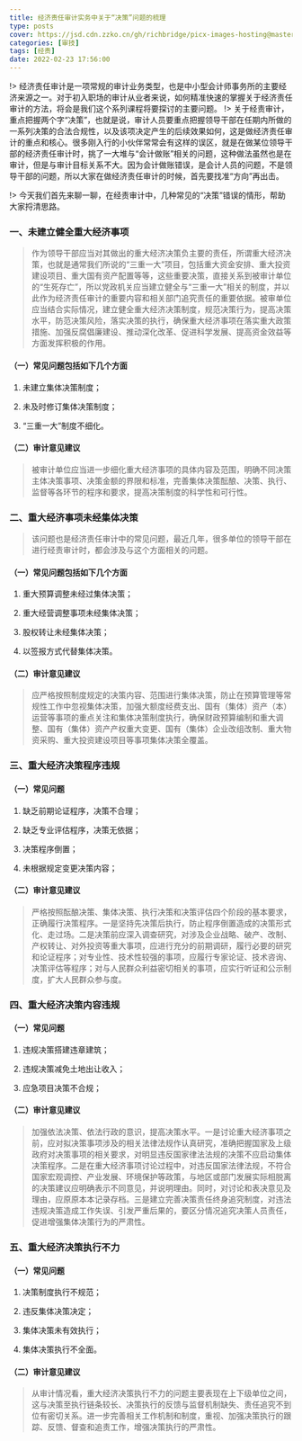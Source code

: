 ```yaml
---
title: 经济责任审计实务中关于“决策”问题的梳理
type: posts
cover: https://jsd.cdn.zzko.cn/gh/richbridge/picx-images-hosting@master/thumbnail/audit.avif
categories: [审技]
tags: [经责]
date: 2022-02-23 17:56:00
---
```


!> 经济责任审计是一项常规的审计业务类型，也是中小型会计师事务所的主要经济来源之一。对于初入职场的审计从业者来说，如何精准快速的掌握关于经济责任审计的方法，将会是我们这个系列课程将要探讨的主要问题。
!> 关于经责审计，重点把握两个字“决策”，也就是说，审计人员要重点把握领导干部在任期内所做的一系列决策的合法合规性，以及该项决定产生的后续效果如何，这是做经济责任审计的重点和核心。很多刚入行的小伙伴常常会有这样的误区，就是在做某位领导干部的经济责任审计时，挑了一大堆与“会计做账”相关的问题，这种做法虽然也是在审计，但是与审计目标关系不大。因为会计做账错误，是会计人员的问题，不是领导干部的问题，所以大家在做经济责任审计的时候，首先要找准“方向”再出击。

!> 今天我们首先来聊一聊，在经责审计中，几种常见的“决策”错误的情形，帮助大家捋清思路。
### 一、未建立健全重大经济事项

> 作为领导干部应当对其做出的重大经济决策负主要的责任，所谓重大经济决策，也就是通常我们所说的“三重一大”项目，包括重大资金安排、重大投资建设项目、重大国有资产配置等等，这些重要决策，直接关系到被审计单位的“生死存亡”，所以党政机关应当建立健全与“三重一大”相关的制度，并以此作为经济责任审计的重要内容和相关部门追究责任的重要依据。被审单位应当结合实际情况，建立健全重大经济决策制度，规范决策行为，提高决策水平，防范决策风险，落实决策的执行，确保重大经济事项在落实重大政策措施、加强反腐倡廉建设、推动深化改革、促进科学发展、提高资金效益等方面发挥积极的作用。

#### （一）常见问题包括如下几个方面

1. 未建立集体决策制度；

2. 未及时修订集体决策制度；

3. “三重一大”制度不细化。

#### （二）审计意见建议

> 被审计单位应当进一步细化重大经济事项的具体内容及范围，明确不同决策主体决策事项、决策金额的界限和标准，完善集体决策酝酿、决策、执行、监督等各环节的程序和要求，提高决策制度的科学性和可行性。

### 二、重大经济事项未经集体决策

> 该问题也是经济责任审计中的常见问题，最近几年，很多单位的领导干部在进行经责审计时，都会涉及与这个方面相关的问题。

#### （一）常见问题包括如下几个方面

1. 重大预算调整未经过集体决策；

2. 重大经营调整事项未经集体决策；

3. 股权转让未经集体决策；

4. 以签报方式代替集体决策。

#### （二）审计意见建议

 > 应严格按照制度规定的决策内容、范围进行集体决策，防止在预算管理等常规性工作中忽视集体决策，加强大额度经费支出、国有（集体）资产（本）运营等事项的重点关注和集体决策制度执行，确保财政预算编制和重大调整、国有（集体）资产产权重大变更、国有（集体）企业改组改制、重大物资采购、重大投资建设项目等事项集体决策全覆盖。     

### 三、重大经济决策程序违规

#### （一）常见问题

1. 缺乏前期论证程序，决策不合理；

2. 缺乏专业评估程序，决策无依据；

3. 决策程序倒置；

4. 未根据规定变更决策内容；

#### （二）审计意见建议

> 严格按照酝酿决策、集体决策、执行决策和决策评估四个阶段的基本要求，正确履行决策程序。一是坚持先决策后执行，防止程序倒置造成的决策形式化、走过场。二是决策前应深入调查研究，对涉及企业战略、破产、改制、产权转让、对外投资等重大事项，应进行充分的前期调研，履行必要的研究和论证程序；对专业性、技术性较强的事项，应履行专家论证、技术咨询、决策评估等程序；对与人民群众利益密切相关的事项，应实行听证和公示制度，扩大人民群众参与度。

### 四、重大经济决策内容违规

#### （一）常见问题

1. 违规决策搭建违章建筑；

2. 违规决策减免土地出让收入；

3. 应急项目决策不合规；

#### （二）审计意见建议

> 加强依法决策、依法行政的意识，提高决策水平。一是讨论重大经济事项之前，应对拟决策事项涉及的相关法律法规作认真研究，准确把握国家及上级政府对决策事项的相关要求，对明显违反国家律法法规的决策不应启动集体决策程序。二是在重大经济事项讨论过程中，对违反国家法律法规，不符合国家宏观调控、产业发展、环境保护等政策，与地区或部门发展实际相脱离的决策建议应明确表示不同意见，并说明理由。同时，对讨论和表决意见及理由，应原原本本记录存档。三是建立完善决策责任终身追究制度，对违法违规决策造成工作失误、引发严重后果的，要区分情况追究决策人员责任，促进增强集体决策行为的严肃性。

### 五、重大经济决策执行不力

#### （一）常见问题

1. 决策制度执行不规范；

2. 违反集体决策决定；

3. 集体决策未有效执行；

4. 集体决策执行不全面。

#### （二）审计意见建议

> 从审计情况看，重大经济决策执行不力的问题主要表现在上下级单位之间，这与决策至执行链条较长、决策执行的反馈与监督机制缺失、责任追究不到位有密切关系。进一步完善相关工作机制和制度，重视、加强决策执行的跟踪、反馈、督查和追责工作，增强决策执行的严肃性。
